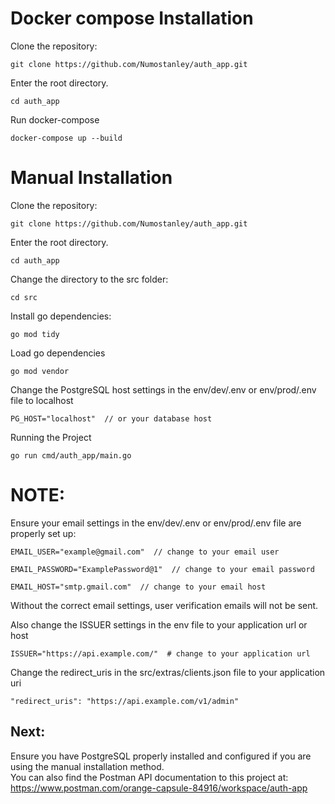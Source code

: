 # Docker compose Installation

Clone the repository:

```
git clone https://github.com/Numostanley/auth_app.git
```

Enter the root directory.
```
cd auth_app
```

Run docker-compose

```
docker-compose up --build
```


# Manual Installation

Clone the repository:

```
git clone https://github.com/Numostanley/auth_app.git
```

Enter the root directory.
```
cd auth_app
```

Change the directory to the src folder:
```
cd src
```

Install go dependencies:
```
go mod tidy
```

Load go dependencies
```
go mod vendor
```

Change the PostgreSQL host settings in the env/dev/.env or env/prod/.env file to localhost
```
PG_HOST="localhost"  // or your database host
```

Running the Project
```
go run cmd/auth_app/main.go
```

# NOTE:
Ensure your email settings in the env/dev/.env or env/prod/.env file are properly set up:
```
EMAIL_USER="example@gmail.com"  // change to your email user

EMAIL_PASSWORD="ExamplePassword@1"  // change to your email password

EMAIL_HOST="smtp.gmail.com"  // change to your email host
```
Without the correct email settings, user verification emails will not be sent.
<br/>

Also change the ISSUER settings in the env file to your application url or host
```
ISSUER="https://api.example.com/"  # change to your application url
```

Change the redirect_uris in the src/extras/clients.json file to your application uri
```
"redirect_uris": "https://api.example.com/v1/admin"
```


## Next:
Ensure you have PostgreSQL properly installed and configured if you are using the manual installation method.
<br/>
You can also find the Postman API documentation 
to this project at: <br/>
https://www.postman.com/orange-capsule-84916/workspace/auth-app
